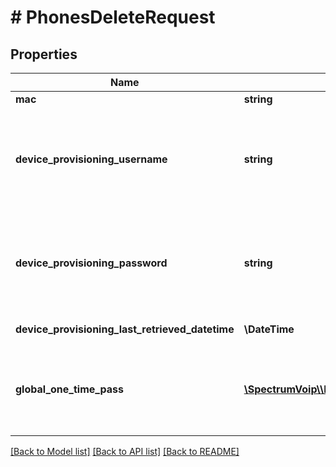 # # PhonesDeleteRequest

## Properties

Name | Type | Description | Notes
------------ | ------------- | ------------- | -------------
**mac** | **string** |  |
**device_provisioning_username** | **string** | This is the per device provisioning username used for accessing the config file. | [optional]
**device_provisioning_password** | **string** | This is the per device provisioning password used for accessing the config file. | [optional]
**device_provisioning_last_retrieved_datetime** | **\DateTime** |  | [optional] [readonly]
**global_one_time_pass** | [**\SpectrumVoip\\\\NetSapiens\Model\YesNoStringNoDefault**](YesNoStringNoDefault.md) | This settings will control if the the parent feature is enabled. | [optional]

[[Back to Model list]](../../README.md#models) [[Back to API list]](../../README.md#endpoints) [[Back to README]](../../README.md)
